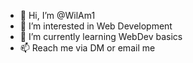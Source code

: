 - 👋 Hi, I’m @WilAm1
- 👀 I’m interested in Web Development
- 🌱 I’m currently learning WebDev basics
- 📫 Reach me via DM or email me 

<!---
WilAm1/WilAm1 is a ✨ special ✨ repository because its `README.md` (this file) appears on your GitHub profile.
You can click the Preview link to take a look at your changes.
--->
